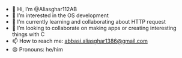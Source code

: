 - 👋 Hi, I’m @Aliasghar112AB
- 👀 I’m interested in the OS development 
- 🌱 I’m currently learning and collaborating about HTTP request
- 💞️ I’m looking to collaborate on making apps or creating interesting things with C
- 📫 How to reach me: abbasi.aliasghar1386@gmail.com
- 😄 Pronouns: he/him
